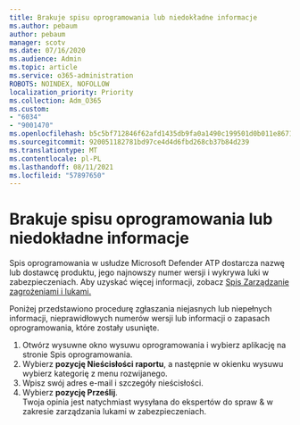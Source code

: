 ```yaml
---
title: Brakuje spisu oprogramowania lub niedokładne informacje
ms.author: pebaum
author: pebaum
manager: scotv
ms.date: 07/16/2020
ms.audience: Admin
ms.topic: article
ms.service: o365-administration
ROBOTS: NOINDEX, NOFOLLOW
localization_priority: Priority
ms.collection: Adm_O365
ms.custom:
- "6034"
- "9001470"
ms.openlocfilehash: b5c5bf712846f62afd1435db9fa0a1490c199501d0b011e867103516770fcbfd
ms.sourcegitcommit: 920051182781bd97ce4d4d6fbd268cb37b84d239
ms.translationtype: MT
ms.contentlocale: pl-PL
ms.lasthandoff: 08/11/2021
ms.locfileid: "57897650"
---
```

# <a name="software-inventory-is-missing-or-inaccurate"></a>Brakuje spisu oprogramowania lub niedokładne informacje

Spis oprogramowania w usłudze Microsoft Defender ATP dostarcza nazwę lub dostawcę produktu, jego najnowszy numer wersji i wykrywa luki w zabezpieczeniach. Aby uzyskać więcej informacji, zobacz [Spis Zarządzanie zagrożeniami i lukami.](https://docs.microsoft.com/windows/security/threat-protection/microsoft-defender-atp/tvm-software-inventory)

Poniżej przedstawiono procedurę zgłaszania niejasnych lub niepełnych informacji, nieprawidłowych numerów wersji lub informacji o zapasach oprogramowania, które zostały usunięte.  

1. Otwórz wysuwne okno wysuwu oprogramowania i wybierz aplikację na stronie Spis oprogramowania.
2. Wybierz **pozycję Nieścisłości raportu**, a następnie w okienku wysuwu wybierz kategorię z menu rozwijanego.
3. Wpisz swój adres e-mail i szczegóły nieścisłości.
4. Wybierz **pozycję Prześlij**.</br>
    Twoja opinia jest natychmiast wysyłana do ekspertów do spraw & w zakresie zarządzania lukami w zabezpieczeniach.